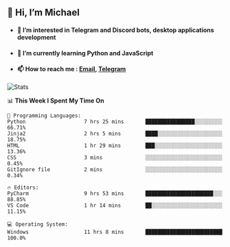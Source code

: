 ## 👋 Hi, I’m Michael
- #### 👀 I’m interested in Telegram and Discord bots, desktop applications development
- #### 🌱 I’m currently learning Python and JavaScript
- #### 📫 How to reach me : [Email](mailto:misha@kurapov.ru), [Telegram](https://t.me/mickr7)

![Stats](https://github-readme-stats.vercel.app/api?username=krpff&show_icons=true&theme=react&hide=issues&count_private=true&layout=compact)


<!--START_SECTION:waka-->
📊 **This Week I Spent My Time On** 

```text
💬 Programming Languages: 
Python                   7 hrs 25 mins       ████████████████░░░░░░░░░   66.71% 
Jinja2                   2 hrs 5 mins        ████░░░░░░░░░░░░░░░░░░░░░   18.75% 
HTML                     1 hr 29 mins        ███░░░░░░░░░░░░░░░░░░░░░░   13.36% 
CSS                      3 mins              ░░░░░░░░░░░░░░░░░░░░░░░░░   0.45% 
GitIgnore file           2 mins              ░░░░░░░░░░░░░░░░░░░░░░░░░   0.34%

🔥 Editors: 
PyCharm                  9 hrs 53 mins       ██████████████████████░░░   88.85% 
VS Code                  1 hr 14 mins        ██░░░░░░░░░░░░░░░░░░░░░░░   11.15%

💻 Operating System: 
Windows                  11 hrs 8 mins       █████████████████████████   100.0%

```


<!--END_SECTION:waka-->
